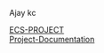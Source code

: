 Ajay kc

[ECS-PROJECT](https://github.com/Devops-seasia/Daily-Status/tree/main/Ajay/ECS-FARGATE-Project) <br />
[Project-Documentation](/Daily-Status/Ajay/ECS-FARGATE-Project/Documentation.docx)
